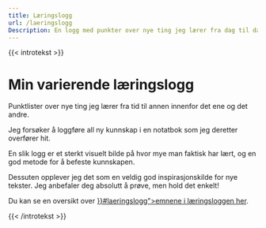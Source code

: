 ```yaml
---
title: Læringslogg
url: /laeringslogg
Description: En logg med punkter over nye ting jeg lærer fra dag til dag.
---
```

{{< introtekst >}}
<h1>Min varierende læringslogg</h1>
<p class="ingress">Punktlister over nye ting jeg lærer fra tid til annen innenfor det ene og det andre.</p>
<p>Jeg forsøker å loggføre all ny kunnskap i en notatbok som jeg deretter overfører hit.</p> 
<p>
En slik logg er et sterkt visuelt bilde på hvor mye man faktisk har lært, og en god metode for å befeste kunnskapen.</p> 
<p>
Dessuten opplever jeg det som en veldig god inspirasjonskilde for nye tekster. Jeg anbefaler deg absolutt å prøve, men hold det enkelt!
</p>
<p>
Du kan se en oversikt over <a href="{{< relref "/emneknagger">}}#laeringslogg">emnene i læringsloggen her</a>.
</p>
{{< /introtekst >}}
